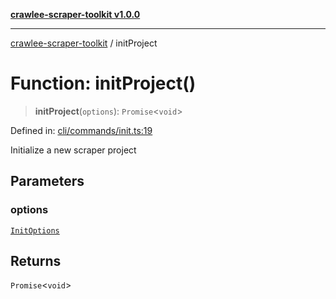 [**crawlee-scraper-toolkit v1.0.0**](../README.md)

***

[crawlee-scraper-toolkit](../globals.md) / initProject

# Function: initProject()

> **initProject**(`options`): `Promise`\<`void`\>

Defined in: [cli/commands/init.ts:19](https://github.com/devalexanderdaza/crawlee-scraper-toolkit/blob/main/src/cli/commands/init.ts#L19)

Initialize a new scraper project

## Parameters

### options

[`InitOptions`](../-internal-/interfaces/InitOptions.md)

## Returns

`Promise`\<`void`\>
